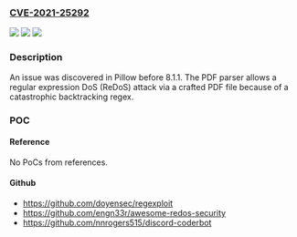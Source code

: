 ### [CVE-2021-25292](https://cve.mitre.org/cgi-bin/cvename.cgi?name=CVE-2021-25292)
![](https://img.shields.io/static/v1?label=Product&message=n%2Fa&color=blue)
![](https://img.shields.io/static/v1?label=Version&message=n%2Fa&color=blue)
![](https://img.shields.io/static/v1?label=Vulnerability&message=n%2Fa&color=brighgreen)

### Description

An issue was discovered in Pillow before 8.1.1. The PDF parser allows a regular expression DoS (ReDoS) attack via a crafted PDF file because of a catastrophic backtracking regex.

### POC

#### Reference
No PoCs from references.

#### Github
- https://github.com/doyensec/regexploit
- https://github.com/engn33r/awesome-redos-security
- https://github.com/nnrogers515/discord-coderbot

